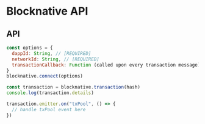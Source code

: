 # Blocknative API

## API

```javascript
const options = {
  dappId: String, // [REQUIRED]
  networkId: String, // [REQUIRED]
  transactionCallback: Function (called upon every transaction message)
}
blocknative.connect(options)
```

```javascript
const transaction = blocknative.transaction(hash)
console.log(transaction.details)

transaction.emitter.on("txPool", () => {
  // handle txPool event here
})
```
